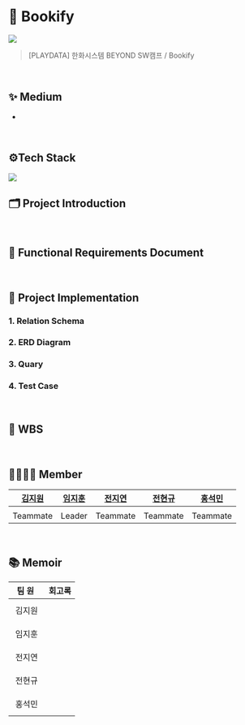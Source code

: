 # 📖 Bookify
<img src="https://github.com/beyond-sw-camp/be08-1st-5team/assets/121468393/2556ef3a-2829-41cd-b7ca-f36a8b1e1dd6"/>

> [PLAYDATA] 한화시스템 BEYOND SW캠프 / Bookify
<br>

## ✨ Medium
-
<br>

## ⚙Tech Stack
<img src="https://img.shields.io/badge/mariaDB-003545?style=for-the-badge&logo=mariaDB&logoColor=white">
<br>

## 🗂️ Project Introduction

<br>

## 📑 Functional Requirements Document

<br>

## 💾 Project Implementation
### 1. Relation Schema
### 2. ERD Diagram
### 3. Quary
### 4. Test Case

<br>

## 📆 WBS

<br>

## 👨‍👩‍👧‍👦 Member
[김지원](https://github.com/gogowonji)|[임지훈](https://github.com/limjihoon99)|[전지연](https://github.com/jiyeonjeon01)|[전현규](https://github.com/ideapple)|[홍석민](https://github.com/mmvne)|
------|------|------|--------------------------------------|------|
| |  |  |  |
Teammate|Leader|Teammate|Teammate|Teammate|

<br>

## 📚 Memoir
|&nbsp;&nbsp;팀&nbsp;원&nbsp;&nbsp;&nbsp;|회고록|
|:---:|---|
|김지원|<br>&nbsp;|
|임지훈|<br>&nbsp;|
|전지연|<br>&nbsp;|
|전현규|<br>&nbsp;|
|홍석민|<br>&nbsp;|
<br>
